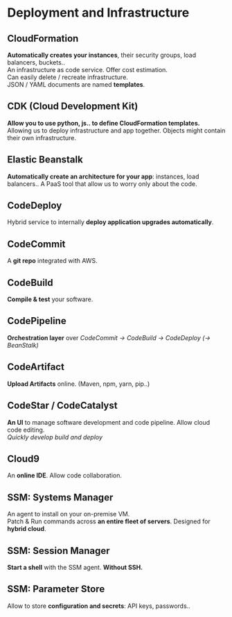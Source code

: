 # Deployment and Infrastructure

## CloudFormation

**Automatically creates your instances**, their security groups, load balancers, buckets..  
An infrastructure as code service. Offer cost estimation.  
Can easily delete / recreate infrastructure.  
JSON / YAML documents are named **templates**.

## CDK (Cloud Development Kit)

**Allow you to use python, js.. to define CloudFormation templates.**  
Allowing us to deploy infrastructure and app together. Objects might contain their own infrastructure.

## Elastic Beanstalk

**Automatically create an architecture for your app**: instances, load balancers..
A PaaS tool that allow us to worry only about the code.

## CodeDeploy

Hybrid service to internally **deploy application upgrades automatically**.

## CodeCommit

A **git repo** integrated with AWS.

## CodeBuild

**Compile & test** your software.

## CodePipeline
 
**Orchestration layer** over *CodeCommit -> CodeBuild -> CodeDeploy (-> BeanStalk)*

## CodeArtifact

**Upload Artifacts** online. (Maven, npm, yarn, pip..)

## CodeStar / CodeCatalyst

**An UI** to manage software development and code pipeline. Allow cloud code editing.  
*Quickly develop build and deploy*

## Cloud9

An **online IDE**. Allow code collaboration.

## SSM: Systems Manager

An agent to install on your on-premise VM.  
Patch & Run commands across **an entire fleet of servers**. Designed for **hybrid cloud**.

## SSM: Session Manager

**Start a shell** with the SSM agent. **Without SSH.**

## SSM: Parameter Store

Allow to store **configuration and secrets**: API keys, passwords..
